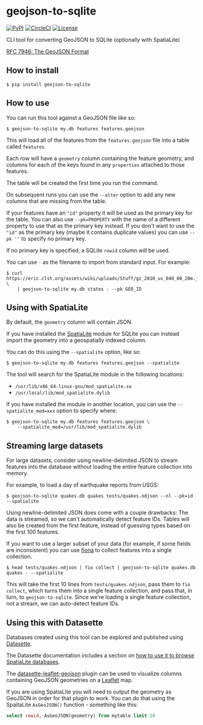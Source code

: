 # geojson-to-sqlite

[![PyPI](https://img.shields.io/pypi/v/geojson-to-sqlite.svg)](https://pypi.org/project/geojson-to-sqlite/)
[![CircleCI](https://circleci.com/gh/simonw/geojson-to-sqlite.svg?style=svg)](https://circleci.com/gh/simonw/geojson-to-sqlite)
[![License](https://img.shields.io/badge/license-Apache%202.0-blue.svg)](https://github.com/simonw/geojson-to-sqlite/blob/master/LICENSE)

CLI tool for converting GeoJSON to SQLite (optionally with SpatiaLite)

[RFC 7946: The GeoJSON Format](https://tools.ietf.org/html/rfc7946)

## How to install

    $ pip install geojson-to-sqlite

## How to use

You can run this tool against a GeoJSON file like so:

    $ geojson-to-sqlite my.db features features.geojson

This will load all of the features from the `features.geojson` file into a table called `features`.

Each row will have a `geometry` column containing the feature geometry, and columns for each of the keys found in any `properties` attached to those features.

The table will be created the first time you run the command.

On subsequent runs you can use the `--alter` option to add any new columns that are missing from the table.

If your features have an `"id"` property it will be used as the primary key for the table. You can also use `--pk=PROPERTY` with the name of a different property to use that as the primary key instead. If you don't want to use the `"id"` as the primary key (maybe it contains duplicate values) you can use `--pk ''` to specify no primary key.

If no primary key is specified, a SQLite `rowid` column will be used.

You can use `-` as the filename to import from standard input. For example:

    $ curl https://eric.clst.org/assets/wiki/uploads/Stuff/gz_2010_us_040_00_20m.json \
        | geojson-to-sqlite my.db states - --pk GEO_ID

## Using with SpatiaLite

By default, the `geometry` column will contain JSON.

If you have installed the [SpatiaLite](https://www.gaia-gis.it/fossil/libspatialite/index) module for SQLite you can instead import the geometry into a geospatially indexed column.

You can do this using the `--spatialite` option, like so:

    $ geojson-to-sqlite my.db features features.geojson --spatialite

The tool will search for the SpatiaLite module in the following locations:

- `/usr/lib/x86_64-linux-gnu/mod_spatialite.so`
- `/usr/local/lib/mod_spatialite.dylib`

If you have installed the module in another location, you can use the `--spatialite_mod=xxx` option to specify where:

    $ geojson-to-sqlite my.db features features.geojson \
        --spatialite_mod=/usr/lib/mod_spatialite.dylib

## Streaming large datasets

For large datasets, consider using newline-delimited JSON to stream features into the database without loading the entire feature collection into memory.

For example, to load a day of earthquake reports from USGS:

    $ geojson-to-sqlite quakes.db quakes tests/quakes.ndjson --nl --pk=id --spatialite

Using newline-delimited JSON does come with a couple drawbacks: The data is streamed, so we can't automatically detect feature IDs. Tables will also be created from the first feature, instead of guessing types based on the first 100 features.

If you want to use a larger subset of your data (for example, if some fields are inconsistent) you can use [fiona](https://fiona.readthedocs.io/en/latest/cli.html) to collect features into a single collection.

    $ head tests/quakes.ndjson | fio collect | geojson-to-sqlite quakes.db quakes - --spatialite

This will take the first 10 lines from `tests/quakes.ndjson`, pass them to `fio collect`, which turns them into a single feature collection, and pass that, in turn, to `geojson-to-sqlite`. Since we're loading a single feature collection, not a stream, we can auto-detect feature IDs.

## Using this with Datasette

Databases created using this tool can be explored and published using [Datasette](https://datasette.readthedocs.io/).

The Datasette documentation includes a section on [how to use it to browse SpatiaLite databases](https://datasette.readthedocs.io/en/stable/spatialite.html).

The [datasette-leaflet-geojson](https://github.com/simonw/datasette-leaflet-geojson) plugin can be used to visualize columns containing GeoJSON geometries on a [Leaflet](https://leafletjs.com/) map.

If you are using SpatiaLite you will need to output the geometry as GeoJSON in order for that plugin to work. You can do that using the SpaitaLite `AsGeoJSON()` function - something like this:

```sql
select rowid, AsGeoJSON(geometry) from mytable limit 10
```
